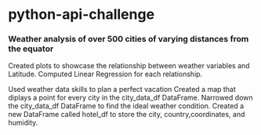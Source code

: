 # python-api-challenge
### Weather analysis of over 500 cities of varying distances from the equator
Created plots to showcase the relationship between weather variables and Latitude. Computed Linear Regression for each relationship.

Used weather data skills to plan a perfect vacation
Created a map that diplays a point for every city in the city_data_df DataFrame. Narrowed down the city_data_df DataFrame to find the ideal weather condition. Created a new DataFrame called hotel_df to store the city, country,coordinates, and humidity.